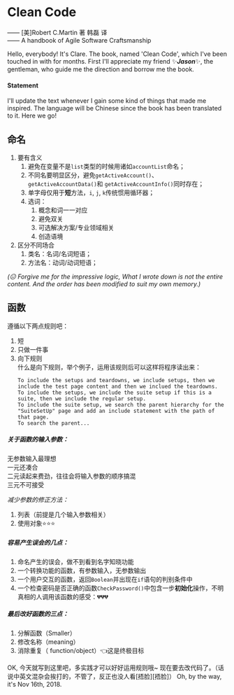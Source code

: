 # Clean Code  
—— [美]Robert C.Martin 著 韩磊 译  
—— A handbook of Agile Software Craftsmanship  

Hello, everybody! It's Clare. The book, named 'Clean Code', which I've been touched in with for months. First I'll appreciate my friend :sparkles:***Jason***:sparkles:, the gentleman, who guide me the direction and borrow me the book.  
#### Statement  
I'll update the text whenever I gain some kind of things that made me inspired. The language will be Chinese since the book has been translated to it. Here we go!  

## 命名
1. 要有含义
    1. 避免在变量不是`list`类型的时候用诸如`accountList`命名；
    2. 不同名要明显区分，避免`getActiveAccount()`、 `getActiveAccountData()`和 `getActiveAccountInfo()`同时存在；
    3. 单字母仅用于**短**方法，`i`, `j`, `k`传统惯用循环器；
    4. 选词：
        1. 概念和词一一对应
        2. 避免双关
        3. 可选解决方案/专业领域相关
        4. 创造语境
2. 区分不同场合
    1. 类名：名词/名词短语；
    2. 方法名：动词/动词短语；  
    
*(:expressionless: Forgive me for the impressive logic, What I wrote down is not the entire content. And the order has been modified to suit my own memory.)*    
## 函数
遵循以下两点规则吧：
1. 短
2. 只做一件事
3. 向下规则  
    什么是向下规则，举个例子，运用该规则后可以这样将程序读出来：
    ```
    To include the setups and teardowns, we include setups, then we include the test page content and then we inclued the teardowns.
    To include the setups, we include the suite setup if this is a suite, then we include the regular setup.
    To include the suite setup, we search the parent hierarchy for the "SuiteSetUp" page and add an include statement with the path of that page.
    To search the parent...
    ```
##### 关于函数的输入参数：  
无参数输入最理想  
一元还凑合  
二元读起来费劲，往往会将输入参数的顺序搞混  
三元不可接受  

*减少参数的修正方法：*  
1. 列表（前提是几个输入参数相关）
2. 使用对象:star::star::star:
##### 容易产生误会的几点：
1. 命名产生的误会，做不到看到名字知晓功能
1. 一个转换功能的函数，有参数输入，无参数输出
3. 一个用户交互的函数，返回`Boolean`并出现在`if`语句的判别条件中
4. 一个检查密码是否正确的函数`CheckPassword()`中包含一步**初始化**操作，不明真相的人调用该函数的感受：:broken_heart::broken_heart::broken_heart:
##### 最后改好函数的三点：
1. 分解函数（Smaller）
2. 修改名称（meaning）
3. 消除重复（ function/object）:point_left:这是终极目标
   
OK, 今天就写到这里吧，多实践才可以好好运用规则哦~ 现在要去改代码了。（话说中英文混杂会挨打的，不管了，反正也没人看[捂脸][捂脸]）
Oh, by the way, it's Nov 16th, 2018.
